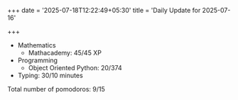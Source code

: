 +++
date = '2025-07-18T12:22:49+05:30'
title = 'Daily Update for 2025-07-16'

+++

- Mathematics 
  - Mathacademy: 45/45 XP
- Programming
  - Object Oriented Python: 20/374
- Typing: 30/10 minutes

Total number of pomodoros: 9/15
